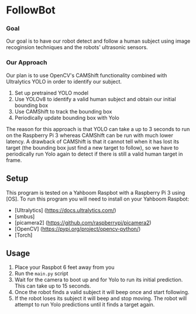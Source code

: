# FollowBot


### Goal
Our goal is to have our robot detect and follow a human subject using image recoginsion techniques and the robots' ultrasonic sensors.

### Our Approach
Our plan is to use OpenCV's CAMShift functionality combined with Ultralytics 
YOLO in order to identify our subject.

1) Set up pretrained YOLO model
2) Use YOLOv8 to identify a valid human subject and obtain our initial bounding box
3) Use CAMShift to track the bounding box
4) Periodically update bounding box with Yolo

The reason for this approach is that YOLO can take a up to 3 seconds to run on the Raspberry Pi 3 whereas CAMShift can be run with much lower latency. A drawback of CAMShift is that it cannot tell when it has lost its target (the bounding box just find a new target to follow), so we have to periodically run Yolo again to detect if there is still a valid human target in frame.


## Setup
This program is tested on a Yahboom Raspbot with a Raspberry Pi 3 using [OS].
To run this program you will need to install on your Yahboom Raspbot:
* [Ultralytics] (https://docs.ultralytics.com/)
* [smbus]
* [picamera2] (https://github.com/raspberrypi/picamera2)
* [OpenCV] (https://pypi.org/project/opencv-python/)
* [Torch]

## Usage
1) Place your Raspbot 6 feet away from you
2) Run the `main.py` script
3) Wait for the camera to boot up and for Yolo to run its initial prediction. This can take up to 15 seconds.
4) Once the robot finds a valid subject it will beep once and start following.
5) If the robot loses its subject it will beep and stop moving. The robot will attempt to run Yolo predictions until it finds a target again.
